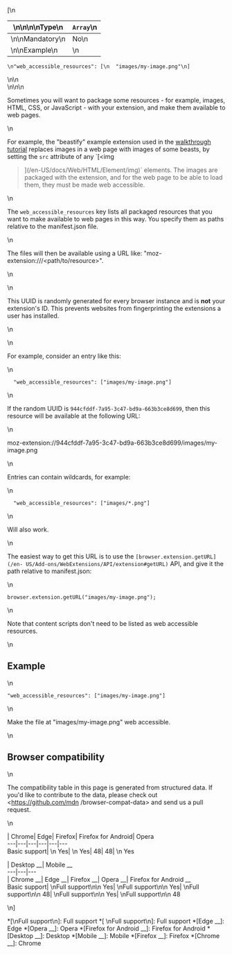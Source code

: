 [\n

\n\n\n\nType\n| `Array`\n  
---|---  
\n\nMandatory\n| No\n  
\n\nExample\n| \n

    
    
    \n"web_accessible_resources": [\n  "images/my-image.png"\n]

\n\n  
\n\n\n

Sometimes you will want to package some resources - for example, images, HTML,
CSS, or JavaScript - with your extension, and make them available to web
pages.

\n

For example, the "beastify" example extension used in the [walkthrough
tutorial](/en-US/Add-ons/WebExtensions/Walkthrough) replaces images in a web
page with images of some beasts, by setting the `src` attribute of any `[<img
>](/en-US/docs/Web/HTML/Element/img)` elements. The images are packaged with
the extension, and for the web page to be able to load them, they must be made
web accessible.

\n

The `web_accessible_resources` key lists all packaged resources that you want
to make available to web pages in this way. You specify them as paths relative
to the manifest.json file.

\n

The files will then be available using a URL like: "moz-extension://<random-
UUID>/<path/to/resource>".

\n

\n

This UUID is randomly generated for every browser instance and is **not** your
extension's ID. This prevents websites from fingerprinting the extensions a
user has installed.

\n

\n

For example, consider an entry like this:

\n

    
    
      "web_accessible_resources": ["images/my-image.png"]

\n

If the random UUID is `944cfddf-7a95-3c47-bd9a-663b3ce8d699`, then this
resource will be available at the following URL:

\n

moz-extension://944cfddf-7a95-3c47-bd9a-663b3ce8d699/images/my-image.png

\n

Entries can contain wildcards, for example:

\n

    
    
      "web_accessible_resources": ["images/*.png"]

\n

Will also work.

\n

The easiest way to get this URL is to use the `[browser.extension.getURL](/en-
US/Add-ons/WebExtensions/API/extension#getURL)` API, and give it the path
relative to manifest.json:

\n

    
    
    browser.extension.getURL("images/my-image.png");

\n

Note that content scripts don't need to be listed as web accessible resources.

\n

## Example

\n

    
    
    "web_accessible_resources": ["images/my-image.png"]

\n

Make the file at "images/my-image.png" web accessible.

\n

## Browser compatibility

\n

The compatibility table in this page is generated from structured data. If
you'd like to contribute to the data, please check out <https://github.com/mdn
/browser-compat-data> and send us a pull request.

\n

| Chrome| Edge| Firefox| Firefox for Android| Opera  
---|---|---|---|---|---  
Basic support| \n Yes| \n Yes| 48| 48| \n Yes  
  
| Desktop __| Mobile __  
---|---|---  
| Chrome __| Edge __| Firefox __| Opera __| Firefox for Android __  
Basic support|  \nFull support\n\n Yes| \nFull support\n\n Yes| \nFull
support\n\n 48| \nFull support\n\n Yes| \nFull support\n\n 48  
  
\n]

  *[\nFull support\n]: Full support
  *[ \nFull support\n]: Full support
  *[Edge __]: Edge
  *[Opera __]: Opera
  *[Firefox for Android __]: Firefox for Android
  *[Desktop __]: Desktop
  *[Mobile __]: Mobile
  *[Firefox __]: Firefox
  *[Chrome __]: Chrome

